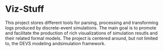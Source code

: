 # Viz-Stuff
This project stores different tools for parsing, processing and transforming logs produced by discrete-event simulations. The main goal is to promote and facilitate the production of rich visualizations of simulation resutls and their related formal models. The project is centered around, but not limited to, the DEVS modeling andsimulation framework.
